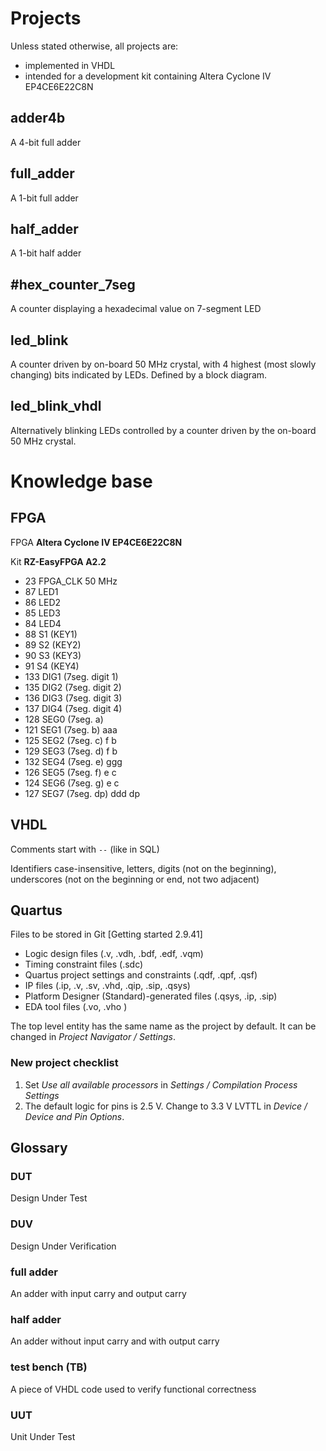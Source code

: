 # Projects

Unless stated otherwise, all projects are:

- implemented in VHDL 
- intended for a development kit containing Altera Cyclone IV EP4CE6E22C8N

## adder4b

A 4-bit full adder

## full_adder

A 1-bit full adder

## half_adder

A 1-bit half adder

## #hex_counter_7seg

A counter displaying a hexadecimal value on 7-segment LED

## led_blink

A counter driven by on-board 50 MHz crystal, with 4 highest (most slowly
changing) bits indicated by LEDs. Defined by a block diagram.

## led_blink_vhdl

Alternatively blinking LEDs controlled by a counter driven by the on-board 50
MHz crystal.

# Knowledge base

## FPGA

FPGA __Altera Cyclone IV EP4CE6E22C8N__

Kit __RZ-EasyFPGA A2.2__

- 23 FPGA_CLK 50 MHz
- 87 LED1
- 86 LED2
- 85 LED3
- 84 LED4
- 88 S1 (KEY1)
- 89 S2 (KEY2)
- 90 S3 (KEY3)
- 91 S4 (KEY4)
- 133 DIG1 (7seg. digit 1)
- 135 DIG2 (7seg. digit 2)
- 136 DIG3 (7seg. digit 3)
- 137 DIG4 (7seg. digit 4)
- 128 SEG0 (7seg. a)
- 121 SEG1 (7seg. b)      aaa
- 125 SEG2 (7seg. c)     f   b
- 129 SEG3 (7seg. d)     f   b
- 132 SEG4 (7seg. e)      ggg
- 126 SEG5 (7seg. f)     e   c
- 124 SEG6 (7seg. g)     e   c
- 127 SEG7 (7seg. dp)     ddd   dp

## VHDL

Comments start with `--` (like in SQL)

Identifiers case-insensitive, letters, digits (not on the beginning),
underscores (not on the beginning or end, not two adjacent)

## Quartus

Files to be stored in Git [Getting started 2.9.41]

- Logic design files (.v, .vdh, .bdf, .edf, .vqm)
- Timing constraint files (.sdc)
- Quartus project settings and constraints (.qdf, .qpf, .qsf)
- IP files (.ip, .v, .sv, .vhd, .qip, .sip, .qsys)
- Platform Designer (Standard)-generated files (.qsys, .ip, .sip)
- EDA tool files (.vo, .vho )

The top level entity has the same name as the project by default. It can be
changed in _Project Navigator / Settings_.

### New project checklist

1. Set _Use all available processors_ in _Settings / Compilation Process
   Settings_
1. The default logic for pins is 2.5 V. Change to 3.3 V LVTTL in _Device
   / Device and Pin Options_.

## Glossary

### DUT

Design Under Test

### DUV

Design Under Verification

### full adder

An adder with input carry and output carry

### half adder

An adder without input carry and with output carry

### test bench (TB)

A piece of VHDL code used to verify functional correctness

### UUT

Unit Under Test
